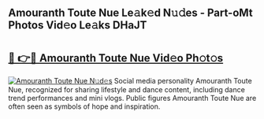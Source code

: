 ## Amouranth Toute Nue Le𝚊k𝚎d N𝚞𝚍es - Part-oMt Photos Vid𝚎o Le𝚊ks DHaJT

# <h2><a href="http://fb75kd.evod.top/?m=Amouranth+Toute+Nue">🔗 👉🔴 Amouranth Toute Nue Vid𝚎o Ph𝚘t𝚘s</a></h2>

[![Amouranth Toute Nue N𝚞d𝚎s](https://i.imgur.com/8V9OHl7.gif)](http://fb75kd.evod.top/?m=Amouranth+Toute+Nue)
Social media personality Amouranth Toute Nue, recognized for sharing lifestyle and dance content, including dance trend performances and mini vlogs. Public figures Amouranth Toute Nue are often seen as symbols of hope and inspiration. 
